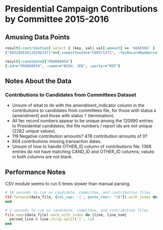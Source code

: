 # Presidential Campaign Contributions by Committee 2015-2016

## Amusing Data Points
```ruby
result[:contribution].select { |key, val| val[:amount] == '6666566' }
{"4052020161292981471"=>{:committeeId=>"C00571372", :fecRecordNumber=>"4052020161292981471", :reportId=>"1073914", :entityType=>"ORG", :date=>"11042015", :amount=>"6666566", :candidateId=>"P60008059", :otherId=>"P60008059", :amendmentIndicator=>"A"}}

result[:candidate]["P60008059"]
{:id=>"P60008059", :name=>"BUSH, JEB", :party=>"REP"}
```

## Notes About the Data
### Contributions to Candidates from Committees Dataset
* Unsure of what to do with the amendment_indicator column in the contributions to candidates from committees file, for those with status `A` (amendment) and those with status `T` (termination).  
* All fec record numbers appear to be unique among the 120990 entries to Presidential candidates; the file numbers / report ids are not unique (2262 unique values).
* 119 Negative contribution amounts? 478 contribution amounts of 0?
* 604 contributions missing transaction dates.
* Unsure of how to handle OTHER_ID column of contributions file. 1368 entries do not have matching CAND_ID and OTHER_ID columns; values in both columns are not blank.

## Performance Notes
CSV module seems to run 5 times slower than manual parsing.
```ruby
# 10 seconds to run on candidate, committee, and contribution files
CSV.foreach(data_file, {col_sep: '|', quote_char: "\0"}).with_index do |line, line_num|
end

# 2 seconds to run on candidate, committee, and contribution files
File.open(data_file).each_with_index do |line, line_num|
  parsed_line = line.strip.split('|', -1)
end
```
